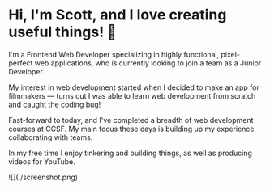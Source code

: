 # Hi, I'm Scott, and I love creating useful things! 🔮

I'm a Frontend Web Developer specializing in highly functional, pixel-perfect web applications, who is currently looking to join a team as a Junior Developer.

My interest in web development started when I decided to make an app for filmmakers — turns out I was able to learn web development from scratch and caught the coding bug!

Fast-forward to today, and I've completed a breadth of web development courses at CCSF. My main focus these days is building up my experience collaborating with teams.

In my free time I enjoy tinkering and building things, as well as producing videos for YouTube.

<div>![](./screenshot.png)</div>

<!-- ## Education:

<ul>Degrees:
    <li>A.S. Degree, Computer Networking and Information Technology - CCSF 2022</li>
    <li>B.A. Degree, Film Production - SFSU 2009</li>
</ul>

| Education                                                               |
| :---------------------------------------------------------------------- |
| A.S. Degree, Computer Networking and Information Technology - CCSF 2022 |
| B.A. Degree, Film Production - SFSU 2009                                |

| Certificates                        |                             |
| :---------------------------------- | --------------------------- |
| Front-End Web Development           | Web Application Programming |
| JavaScript Specialist               | Mobile Web App Development  |
| Advanced Web Development Techniques | Fundamentals of Networking  |

Certificates:
Front-End Web Development
JavaScript Specialist
Advanced Web Development Techniques
Web Application Programming
Mobile Web App Development
Fundamentals of Networking -->
